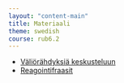 ```yaml
---
layout: "content-main"
title: Materiaali
theme: swedish
course: rub6.2
---
```


- [Väliörähdyksiä keskusteluun](/media/rub6/väliörähdyksiä_oikeat.pdf)
- [Reagointifraasit](/media/rub6/reagointifraasit_oikeat.pdf)

